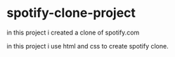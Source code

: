 # spotify-clone-project
in this project i created a clone of spotify.com

in this project i use html and css to create spotify clone. 
